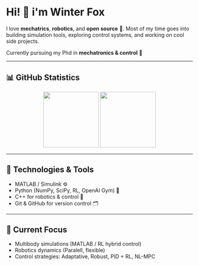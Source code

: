 # Hi! 👋 i'm Winter Fox  

I love **mechatrics**, **robotics**, and **open source** 🚀.
Most of my time goes into building simulation tools, exploring control systems, and working on cool side projects.  

Currently pursuing my Phd in **mechatronics & control** 🤖  

---

## 📊 GitHub Statistics  

<p align="center">
  <img src="https://github-readme-stats.vercel.app/api?username=WinterTheFox&show_icons=true&theme=radical" height="150"/>
  <img src="https://github-readme-stats.vercel.app/api/top-langs/?username=WinterTheFox&layout=compact&theme=radical" height="150"/>
</p>

---

## 🔧 Technologies & Tools  

- MATLAB / Simulink ⚙️  
- Python (NumPy, SciPy, RL, OpenAI Gym) 🐍  
- C++ for robotics & control 🚀  
- Git & GitHub for version control 🗂️  

---

## 🌱 Current Focus  

- Multibody simulations (MATLAB / RL hybrid control)  
- Robotics dynamics (Paralell, flexible)  
- Control strategies: Adaptative, Robust, PID + RL, NL-MPC  
